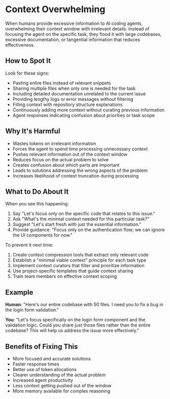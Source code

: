# Context Overwhelming

When humans provide excessive information to AI coding agents, overwhelming their context window with irrelevant details. Instead of focusing the agent on the specific task, they flood it with large codebases, excessive documentation, or tangential information that reduces effectiveness.

## How to Spot It

Look for these signs:

- Pasting entire files instead of relevant snippets
- Sharing multiple files when only one is needed for the task
- Including detailed documentation unrelated to the current issue
- Providing lengthy logs or error messages without filtering
- Filling context with repository structure explanations
- Continuously adding more context without curating previous information
- Agent responses indicating confusion about priorities or task scope

## Why It's Harmful

- Wastes tokens on irrelevant information
- Forces the agent to spend time processing unnecessary context
- Pushes relevant information out of the context window
- Reduces focus on the actual problem to solve
- Creates confusion about which parts are important
- Leads to solutions addressing the wrong aspects of the problem
- Increases likelihood of context truncation during processing

## What to Do About It

When you see this happening:

1. Say "Let's focus only on the specific code that relates to this issue."
2. Ask "What's the minimal context needed for this particular task?"
3. Suggest "Let's start fresh with just the essential information."
4. Provide guidance: "Focus only on the authentication flow; we can ignore the UI components for now."

To prevent it next time:

1. Create context compression tools that extract only relevant code
2. Establish a "minimal viable context" principle for each task type
3. Implement context curators that filter and prioritize information
4. Use project-specific templates that guide context sharing
5. Train team members on effective context scoping

## Example

**Human**: "Here's our entire codebase with 50 files. I need you to fix a bug in the login form validation."

**You**: "Let's focus specifically on the login form component and the validation logic. Could you share just those files rather than the entire codebase? This will help us address the issue more effectively."

## Benefits of Fixing This

- More focused and accurate solutions
- Faster response times
- Better use of token allocations
- Clearer understanding of the actual problem
- Increased agent productivity
- Less context getting pushed out of the window
- More memory available for complex reasoning
